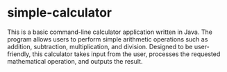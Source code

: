 # simple-calculator
This is a basic command-line calculator application written in Java. The program allows users to perform simple arithmetic operations such as addition, subtraction, multiplication, and division. Designed to be user-friendly, this calculator takes input from the user, processes the requested mathematical operation, and outputs the result.
